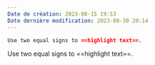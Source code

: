 ```yaml
---
Date de création: 2023-08-15 19:53
Date dernière modification: 2023-08-30 20:14
---
```

```md
Use two equal signs to ==highlight text==.
```

Use two equal signs to ==highlight text==.